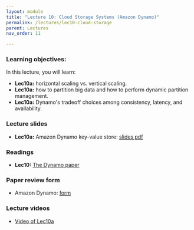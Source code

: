 ```yaml
---
layout: module
title: "Lecture 10: Cloud Storage Systems (Amazon Dynamo)"
permalink: /lectures/lec10-cloud-storage
parent: Lectures
nav_order: 11

---
```


### Learning objectives:

In this lecture, you will learn:

* **Lec10a:** horizontal scaling vs. vertical scaling.
* **Lec10a:** how to partition big data and how to perform dynamic partition management.
* **Lec10a:** Dynamo's tradeoff choices among consistency, latency, and availability.



### Lecture slides

* **Lec10a:** Amazon Dynamo key-value store: [slides pdf](/ds5110-spring23/assets/docs/lec10-dynamo.pdf) 



### Readings 

* **Lec10:** [The Dynamo paper](https://www.amazon.science/publications/dynamo-amazons-highly-available-key-value-store)



### Paper review form

* Amazon Dynamo: [form](https://edstem.org/us/courses/32938/discussion/2903711)



### Lecture videos

* [Video of Lec10a](https://edstem.org/us/courses/32938/discussion/2936404)

